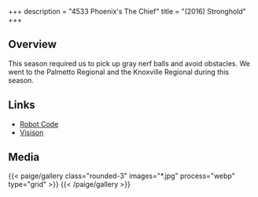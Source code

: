 +++
description = "4533 Phoenix's The Chief"
title = "(2016) Stronghold"
+++

## Overview

This season required us to pick up gray nerf balls and avoid obstacles. We went
to the Palmetto Regional and the Knoxville Regional during this season.

## Links

- [Robot Code](//github.com/4533-phoenix/stronghold-robot)
- [Visison](//github.com/4533-phoenix/stronghold-vision)

## Media

{{< paige/gallery class="rounded-3" images="*.jpg" process="webp" type="grid"  >}}
{{< /paige/gallery >}}
